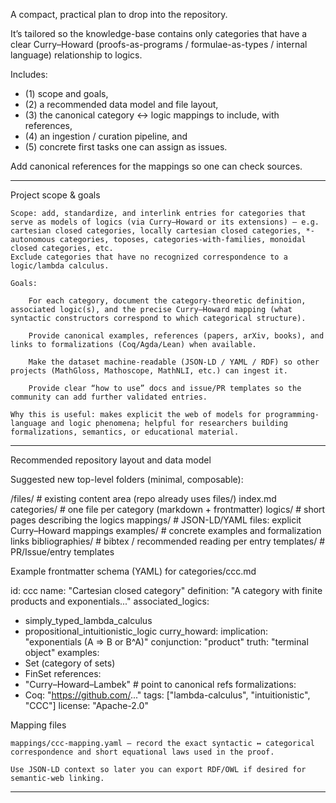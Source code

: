 A compact, practical plan to drop into the repository. 

It’s tailored so the knowledge-base contains only categories that have a clear Curry–Howard (proofs-as-programs / formulae-as-types / internal language) relationship to logics. 

Includes:
* (1) scope and goals,
* (2) a recommended data model and file layout,
* (3) the canonical category ↔ logic mappings to include, with references,
* (4) an ingestion / curation pipeline, and
* (5) concrete first tasks one can assign as issues.


Add canonical references for the mappings so one can check sources. 

------------------------------------------

Project scope & goals

    Scope: add, standardize, and interlink entries for categories that serve as models of logics (via Curry–Howard or its extensions) — e.g. cartesian closed categories, locally cartesian closed categories, *-autonomous categories, toposes, categories-with-families, monoidal closed categories, etc. 
    Exclude categories that have no recognized correspondence to a logic/lambda calculus.

    Goals:

        For each category, document the category-theoretic definition, associated logic(s), and the precise Curry–Howard mapping (what syntactic constructors correspond to which categorical structure).

        Provide canonical examples, references (papers, arXiv, books), and links to formalizations (Coq/Agda/Lean) when available.

        Make the dataset machine-readable (JSON-LD / YAML / RDF) so other projects (MathGloss, Mathoscope, MathNLI, etc.) can ingest it.

        Provide clear “how to use” docs and issue/PR templates so the community can add further validated entries.

    Why this is useful: makes explicit the web of models for programming-language and logic phenomena; helpful for researchers building formalizations, semantics, or educational material.

--------------------------------------------

Recommended repository layout and data model

Suggested new top-level folders (minimal, composable):

/files/               # existing content area (repo already uses files/)
  index.md
  categories/         # one file per category (markdown + frontmatter)
  logics/             # short pages describing the logics
  mappings/           # JSON-LD/YAML files: explicit Curry–Howard mappings
  examples/           # concrete examples and formalization links
  bibliographies/     # bibtex / recommended reading per entry
  templates/          # PR/Issue/entry templates

Example frontmatter schema (YAML) for categories/ccc.md

id: ccc
name: "Cartesian closed category"
definition: "A category with finite products and exponentials..."
associated_logics:
  - simply_typed_lambda_calculus
  - propositional_intuitionistic_logic
curry_howard:
  implication: "exponentials (A ⇒ B or B^A)"
  conjunction: "product"
  truth: "terminal object"
examples:
  - Set (category of sets)
  - FinSet
references:
  - "Curry–Howard–Lambek"  # point to canonical refs
formalizations:
  - Coq: "https://github.com/..."
tags: ["lambda-calculus", "intuitionistic", "CCC"]
license: "Apache-2.0"

Mapping files

    mappings/ccc-mapping.yaml — record the exact syntactic ↔ categorical correspondence and short equational laws used in the proof.

    Use JSON-LD context so later you can export RDF/OWL if desired for semantic-web linking.

-----------------------------------------------------    
